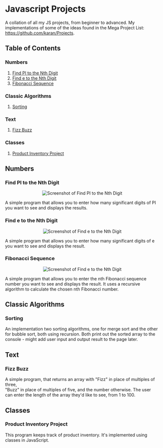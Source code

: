 # Javascript Projects
A collation of all my JS projects, from beginner to advanced. My implementations of some of the ideas found in the Mega Project List: https://github.com/karan/Projects.

## Table of Contents
### Numbers
1. [Find PI to the Nth Digit](https://github.com/joanncholland/javascript-mega-project-list#find-e-to-the-nth-digit)
2. [Find e to the Nth Digit](https://github.com/joanncholland/javascript-mega-project-list#find-e-to-the-nth-digit)
3. [Fibonacci Sequence](https://github.com/joanncholland/javascript-mega-project-list#fibonacci-sequence)
### Classic Algorithms
1. [Sorting](https://github.com/joanncholland/javascript-mega-project-list#sorting)

### Text
1. [Fizz Buzz](https://github.com/joanncholland/javascript-mega-project-list#fizz-buzz)

### Classes
1. [Product Inventory Project](https://github.com/joanncholland/javascript-mega-project-list#product-inventory-project)


## Numbers
### Find PI to the Nth Digit
<p align="center">
<img alt="Screenshot of Find PI to the Nth Digit" src="https://github.com/joanncholland/javascript-projects/blob/master/Assets/Screenshots/find-pi-to-the-nth-digit-result.png">
</p>
A simple program that allows you to enter how many significant digits of PI you want to see and displays the results.

### Find e to the Nth Digit
<p align="center">
<img alt="Screenshot of Find e to the Nth Digit" src="https://github.com/joanncholland/javascript-projects/blob/master/Assets/Screenshots/find-e-to-the-nth-digit-result.png">
</p>
A simple program that allows you to enter how many significant digits of e you want to see and displays the result.

### Fibonacci Sequence
<p align="center">
<img alt="Screenshot of Find e to the Nth Digit" src="https://github.com/joanncholland/javascript-projects/blob/master/Assets/Screenshots/fibonacci-sequence-result.png">
</p>
A simple program that allows you to enter the nth Fibonacci sequence number you want to see and displays the result. It uses a recursive algorithm to calculate the chosen nth Fibonacci number.


## Classic Algorithms
### Sorting
An implementation two sorting algorithms, one for merge sort and the other for bubble sort, both using recursion. Both print out the sorted array to the console - might add user input and output result to the page later.

## Text
### Fizz Buzz
A simple program, that returns an array with "Fizz" in place of multiples of three,  
"Buzz" in place of multiples of five, and the number otherwise. The user can enter 
the length of the array they'd like to see, from 1 to 100.

## Classes
### Product Inventory Project
This program keeps track of product inventory. It's implemented using classes in JavaScript.
